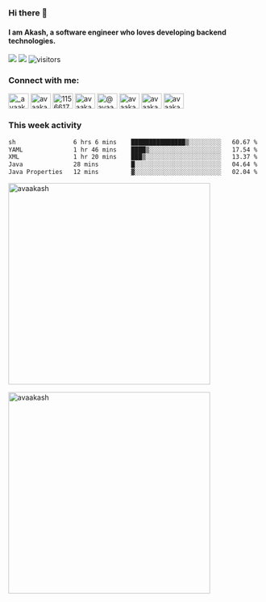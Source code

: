 ### Hi there 👋
#### I am Akash, a software engineer who loves developing backend technologies.
<p></p>


<a href="http://github.com/avaakash"><img src="https://img.shields.io/github/followers/avaakash?style=social&label=Follow"></a>
<a href="https://twitter.com/_avaakash_"> <img src="https://img.shields.io/twitter/follow/_avaakash_?label=Follow&style=social"></a>
![visitors](https://visitor-badge.glitch.me/badge?page_id=avaakash&left_color=green&right_color=red)

<h3 align="left">Connect with me:</h3>
<p align="left">
<a href="https://twitter.com/_avaakash_" target="blank"><img align="center" src="https://raw.githubusercontent.com/rahuldkjain/github-profile-readme-generator/master/src/images/icons/Social/twitter.svg" alt="_avaakash_" height="30" width="40" /></a>
<a href="https://linkedin.com/in/avaakash" target="blank"><img align="center" src="https://raw.githubusercontent.com/rahuldkjain/github-profile-readme-generator/master/src/images/icons/Social/linked-in-alt.svg" alt="avaakash" height="30" width="40" /></a>
<a href="https://stackoverflow.com/users/11566173" target="blank"><img align="center" src="https://raw.githubusercontent.com/rahuldkjain/github-profile-readme-generator/master/src/images/icons/Social/stack-overflow.svg" alt="11566173" height="30" width="40" /></a>
<a href="https://instagram.com/avaakash" target="blank"><img align="center" src="https://raw.githubusercontent.com/rahuldkjain/github-profile-readme-generator/master/src/images/icons/Social/instagram.svg" alt="avaakash" height="30" width="40" /></a>
<a href="https://medium.com/@avaakash" target="blank"><img align="center" src="https://raw.githubusercontent.com/rahuldkjain/github-profile-readme-generator/master/src/images/icons/Social/medium.svg" alt="@avaakash" height="30" width="40" /></a>
<a href="https://www.hackerrank.com/avaakash" target="blank"><img align="center" src="https://raw.githubusercontent.com/rahuldkjain/github-profile-readme-generator/master/src/images/icons/Social/hackerrank.svg" alt="avaakash" height="30" width="40" /></a>
<a href="https://www.leetcode.com/avaakash" target="blank"><img align="center" src="https://raw.githubusercontent.com/rahuldkjain/github-profile-readme-generator/master/src/images/icons/Social/leet-code.svg" alt="avaakash" height="30" width="40" /></a>
<a href="https://auth.geeksforgeeks.org/user/avaakash/profile" target="blank"><img align="center" src="https://raw.githubusercontent.com/rahuldkjain/github-profile-readme-generator/master/src/images/icons/Social/geeks-for-geeks.svg" alt="avaakash/profile" height="30" width="40" /></a>
</p>

### This week activity
<!--START_SECTION:waka-->

```txt
sh                6 hrs 6 mins    ███████████████▒░░░░░░░░░   60.67 %
YAML              1 hr 46 mins    ████▒░░░░░░░░░░░░░░░░░░░░   17.54 %
XML               1 hr 20 mins    ███▒░░░░░░░░░░░░░░░░░░░░░   13.37 %
Java              28 mins         █░░░░░░░░░░░░░░░░░░░░░░░░   04.64 %
Java Properties   12 mins         ▓░░░░░░░░░░░░░░░░░░░░░░░░   02.04 %
```

<!--END_SECTION:waka-->

<!-- <p><img style="padding-bottom:20px; padding-top:10px;"
        src="https://github-readme-stackoverflow.vercel.app/?userID=11566173"></p> -->
<p></p>


<p>&nbsp;<img align="left" style="width:25rem; padding-right:10px; padding-bottom:15px"
        src="https://github-readme-streak-stats.herokuapp.com?user=avaakash&theme=monokai-metallian&border=CBDDD8)"
        alt="avaakash" /></p>

<p>&nbsp;<img align="center" style="width:25rem;"
        src="https://github-readme-stats.vercel.app/api?username=avaakash&count_private=true&show_icons=true&theme=radical"
        alt="avaakash" /></p>
